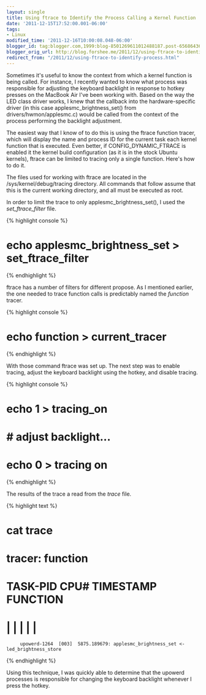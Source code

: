 ```yaml
---
layout: single
title: Using ftrace to Identify the Process Calling a Kernel Function
date: '2011-12-15T17:52:00.001-06:00'
tags:
- Linux
modified_time: '2011-12-16T10:00:08.048-06:00'
blogger_id: tag:blogger.com,1999:blog-8501269611012488187.post-6568643671275466181
blogger_orig_url: http://blog.forshee.me/2011/12/using-ftrace-to-identify-process.html
redirect_from: "/2011/12/using-ftrace-to-identify-process.html"
---
```


Sometimes it's useful to know the context from which a kernel function is being called. For instance, I recently wanted to know what process was responsible for adjusting the keyboard backlight in response to hotkey presses on the MacBook Air I've been working with. Based on the way the LED class driver works, I knew that the callback into the hardware-specific driver (in this case applesmc_brightness_set() from drivers/hwmon/applesmc.c) would be called from the context of the process performing the backlight adjustment.

The easiest way that I know of to do this is using the ftrace function tracer, which will display the name and process ID for the current task each kernel function that is executed. Even better, if CONFIG_DYNAMIC_FTRACE is enabled it the kernel build configuration (as it is in the stock Ubuntu kernels), ftrace can be limited to tracing only a single function. Here's how to do it.

The files used for working with ftrace are located in the /sys/kernel/debug/tracing directory. All commands that follow assume that this is the current working directory, and all must be executed as root.

In order to limit the trace to only applesmc_brightness_set(), I used the *set_ftrace_filter* file.

{% highlight console %}
# echo applesmc_brightness_set > set_ftrace_filter
{% endhighlight %}

ftrace has a number of filters for different propose. As I mentioned earlier, the one needed to trace function calls is predictably named the *function* tracer.

{% highlight console %}
# echo function > current_tracer
{% endhighlight %}

With those command ftrace was set up. The next step was to enable tracing, adjust the keyboard backlight using the hotkey, and disable tracing.

{% highlight console %}
# echo 1 > tracing_on
# # adjust backlight...
# echo 0 > tracing on
{% endhighlight %}

The results of the trace a read from the *trace* file.

{% highlight text %}
# cat trace
# tracer: function
#
#           TASK-PID    CPU#    TIMESTAMP  FUNCTION
#              | |       |          |         |
         upowerd-1264  [003]  5875.189679: applesmc_brightness_set <-led_brightness_store
{% endhighlight %}

Using this technique, I was quickly able to determine that the upowerd processes is responsible for changing the keyboard backlight whenever I press the hotkey.
